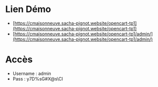 # Lien Démo
- [https://cmaisonneuve.sacha-pignot.website/opencart-tp1](https://cmaisonneuve.sacha-pignot.website/opencart-tp1)
- [https://cmaisonneuve.sacha-pignot.website/opencart-tp1/admin/](https://cmaisonneuve.sacha-pignot.website/opencart-tp1/admin/)
# Accès
- Username : admin
- Pass : y7D%sG#X@s\Cl